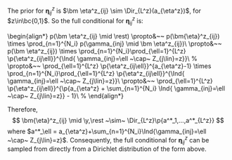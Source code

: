 The prior for $\bm\eta^z_{ij}$ is $\bm \eta^z_{ij} \sim \Dir_{L^z}(a_{\eta^z})$, for
$z\in\bc{0,1}$. So the full conditional for $\bm\eta^z_{ij}$ is:

\begin{align*}
p(\bm \eta^z_{ij} \mid \rest) \propto&~~ p(\bm{\eta}^z_{ij}) \times \prod_{n=1}^{N_i} p(\gamma_{inj} \mid \bm \eta^z_{ij})\\
\propto&~~ p(\bm \eta^z_{ij}) \times \prod_{n=1}^{N_i}\prod_{\ell=1}^{L^z} \p{\eta^z_{ij\ell}}^{\Ind{ \gamma_{inj}=\ell ~\cap~ Z_{j\lin}=z}}\\
%
\propto&~~ \prod_{\ell=1}^{L^z} \p{\eta^z_{ij\ell}}^{a_{\eta^z}-1} \times 
\prod_{n=1}^{N_i}\prod_{\ell=1}^{L^z} \p{\eta^z_{ij\ell}}^{\Ind{ \gamma_{inj}=\ell ~\cap~ Z_{j\lin}=z}}\\
\propto&~~ \prod_{\ell=1}^{L^z} \p{\eta^z_{ij\ell}}^{\p{a_{\eta^z} + \sum_{n=1}^{N_i} \Ind{ \gamma_{inj}=\ell ~\cap~ Z_{j\lin}=z}} - 1}\\
%
\end{align*}

Therefore,
$$
\bm{\eta}^z_{ij} \mid \y,\rest ~\sim~ \Dir_{L^z}\p{a^*_1,...,a^*_{L^z}}
$$
where $a^*_\ell = a_{\eta^z}+\sum_{n=1}^{N_i}\Ind{\gamma_{inj}=\ell ~\cap~
Z_{j\lin}=z}$. Consequently, the full conditional for $\bm{\eta}^z_{ij}$ can be
sampled from directly from a Dirichlet distribution of the form above.


